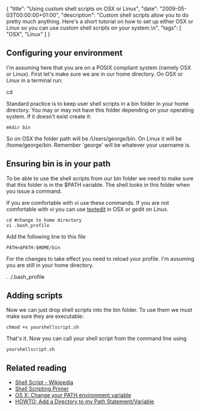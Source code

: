 {
  "title": "Using custom shell scripts on OSX or Linux",
  "date": "2009-05-03T00:00:00+01:00",
  "description": "Custom shell scripts allow you to do pretty much anything. Here's a short tutorial on how to set up either OSX or Linux so you can use custom shell scripts on your system.\n",
  "tags": [
    "OSX",
    "Linux"
  ]
}
## Configuring your environment

I'm assuming here that you are on a POSIX compliant system (namely OSX or Linux). First let's make sure we are in our home directory. On OSX or Linux in a terminal run:  

 cd 

Standard practice is to keep user shell scripts in a bin folder in your home directory. You may or may not have this folder depending on your operating system. If it doesn't exist create it: 

    mkdir bin 

So on OSX the folder path will be /Users/george/bin. On Linux it will be /home/george/bin. Remember 'george' will be whatever your username is.

## Ensuring bin is in your path

To be able to use the shell scripts from our bin folder we need to make sure that this folder is in the $PATH variable. The shell looks in this folder when you issue a command.

If you are comfortable with vi use these commands. If you are not comfortable with vi you can use [textedit][1] in OSX or gedit on Linux. 

    cd #change to home directory 
    vi .bash_profile 

Add the following line to this file 

    PATH=$PATH:$HOME/bin 

For the changes to take effect you need to reload your profile. I'm assuming you are still in your home directory. 

  . ./.bash_profile 

## Adding scripts

Now we can just drop shell scripts into the bin folder. To use them we must make sure they are executable: 

    chmod +x yourshellscript.sh 

That's it. Now you can call your shell script from the command line using 

    yourshellscript.sh 

## Related reading

*   [Shell Script - Wikipedia][2]
*   [Shell Scripting Primer][3]
*   [OS X: Change your PATH environment variable][4]
*   [HOWTO: Add a Directory to my Path Statement/Variable][5]

 [1]: http://www.tech-recipes.com/rx/2618/os_x_easily_edit_hidden_configuration_files_with_textedit/
 [2]: http://en.wikipedia.org/wiki/Shell_script
 [3]: http://developer.apple.com/documentation/opensource/Conceptual/ShellScripting/index.html
 [4]: http://www.tech-recipes.com/rx/2621/os_x_change_path_environment_variable/
 [5]: http://www.everyjoe.com/newlinuxuser/howto-add-a-directory-to-my-path-statementvariable/
